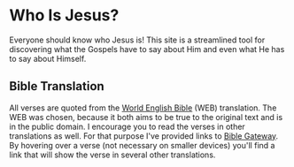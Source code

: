# Who Is Jesus?

Everyone should know who Jesus is! This site is a streamlined tool for discovering what the Gospels have to say about Him and even what He has to say about Himself.

## Bible Translation

All verses are quoted from the [World English Bible](https://worldenglish.bible/) (WEB) translation. The WEB was chosen, because it both aims to be true to the original text and is in the public domain. I encourage you to read the verses in other translations as well. For that purpose I've provided links to [Bible Gateway](https://www.biblegateway.com/). By hovering over a verse (not necessary on smaller devices) you'll find a link that will show the verse in several other translations.

